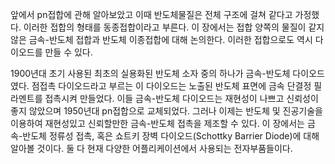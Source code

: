 앞에서 pn접합에 관해 알아보았고 이때 반도체물질은 전체 구조에 걸쳐 같다고 가정했다. 이러한 접합의 형태를 동종접합이라고 부른다. 이 장에서는 접합 양쪽의 물질이 같지 않은 금속-반도체 접합과 반도체 이종접합에 대해 논의한다. 이러한 접합으로도 역시 다이오드를 만들 수 있다.

1900년대 초기 사용된 최초의 실용화된 반도체 소자 중의 하나가 금속-반도체 다이오드였다. 점접촉 다이오드라고 부르는 이 다이오드는 노출된 반도체 표면에 금속 단결정 필라멘트를 접촉시켜 만들었다. 이들 금속-반도체 다이오드는 재현성이 나쁘고 신뢰성이 좋지 않았으며 1950년대 pn접합으로 교체되었다. 그러나 이제는 반도체 및 진공기술을 이용하여 재현성있고 신뢰할만한 금속-반도체 접촉을 제조할 수 있다. 이 장에서는 금속-반도체 정류성 접촉, 혹은 쇼트키 장벽 다이오드(Schottky Barrier Diode)에 대해 알아볼 것이다. 둘 다 현재 다양한 어플리케이션에서 사용되는 전자부품들이다.
